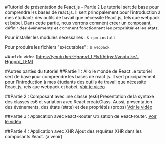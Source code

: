 #Tutoriel de présentation de React.js - Partie 2
Le tutoriel sert de base pour comprendre les bases de react.js. Il sert principalement pour l'introduction à mes étudiants des outils de 
travail que nécessite React.js, tels que webpack et babel.
Dans cette partie, nous verrons comment créer un composant, définir des événements et comment fonctionnent les propriétés et les états.

Pour installer les modules nécessaires :
`$ npm install`

Pour produire les fichiers "exécutables" : 
`$ webpack`

##url du video
[https://youtu.be/-Hgoprd_LEM](https://youtu.be/-Hgoprd_LEM)

#Autres parties du tutoriel
##Partie 1 : Allo le monde de React
Le tutoriel sert de base pour comprendre les bases de react.js. Il sert principalement pour l'introduction à mes étudiants des outils de 
travail que nécessite React.js, tels que webpack et babel.
[Voir le vidéo](https://youtu.be/NZfkRd4OC1E)

##Partie 2 : Composant avec une classe (es6) 
Présentation de la syntaxe des classes es6 et variation avec React.createClass. Aussi, présentation des événements, des états (state) et des propriétés (props)
[Voir le vidéo](https://youtu.be/-Hgoprd_LEM)

##Partie 3 : Application avec React-Router
Utilisation de React-router.
[Voir le vidéo](https://youtu.be/_eaQ_O-jGdA)

##Partie 4 : Application avec XHR
Ajout des requêtes XHR dans les composants React. 
(à venir)

